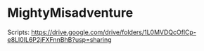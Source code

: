 # MightyMisadventure

Scripts: https://drive.google.com/drive/folders/1L0MVDQcOflCp-e8Ll0IL6P2jFXFnnBhB?usp=sharing
